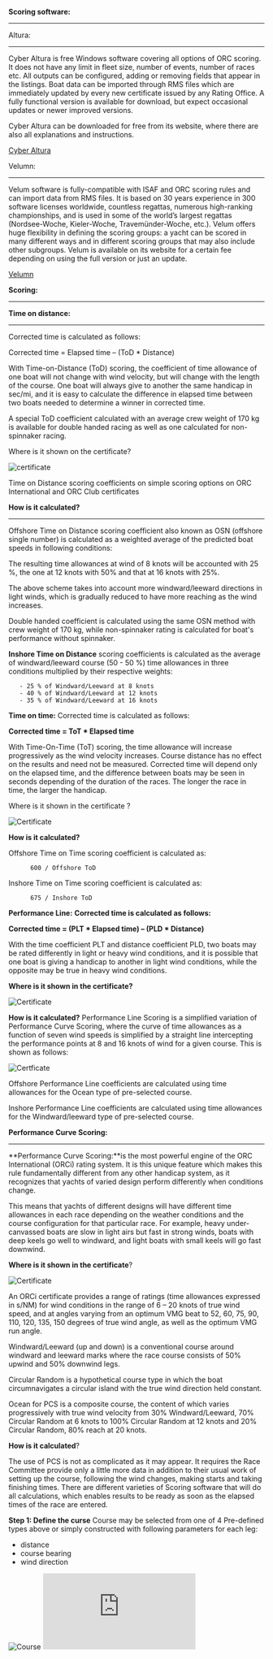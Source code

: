 **Scoring software:**
***

Altura:
***

Cyber Altura is free Windows software covering all options of ORC scoring. It does not have any limit in fleet size, number of events, number of races etc. 
All outputs can be configured, adding or removing fields that appear in the listings. Boat data can be imported through RMS files which are immediately updated by every new certificate issued by any Rating Office. A fully functional version is available for download, but expect occasional updates or newer improved versions.

Cyber Altura can be downloaded for free from its website, where there are also all explanations and instructions.

[Cyber Altura](http://www.cyberaltura.com/orc/inicio/inicio_en.php)

Velumn:
***
Velum software is fully-compatible with ISAF and ORC scoring rules and can import data from RMS files. It is based on 30 years experience in 300 software licenses worldwide, countless regattas, numerous high-ranking championships, and is used in some of the world’s largest regattas (Nordsee-Woche, Kieler-Woche, Travemünder-Woche, etc.). Velum offers huge flexibility in defining the scoring groups: a yacht can be scored in many different ways and in different scoring groups that may also include other subgroups. Velum is available on its website for a certain fee depending on using the full version or just an update.

[Velumn](http://www.velumng.com/index.html)

**Scoring:**
***
**Time on distance:**
***
Corrected time is calculated as follows:

Corrected time = Elapsed time – (ToD * Distance)

With Time-on-Distance (ToD) scoring, the coefficient of time allowance of one boat will not change with wind velocity, but will change with the length of the course. One boat will always give to another the same handicap in sec/mi, and it is easy to calculate the difference in elapsed time between two boats needed to determine a winner in corrected time.

A special ToD coefficient calculated with an average crew weight of 170 kg is available for double handed racing as well as one calculated for non-spinnaker racing.

Where is it shown on the certificate?
  	 
  		
![certificate](http://www.orc.org/images/certificates/2013/time%20on%20distance.png)
		
  	
Time on Distance scoring coefficients on simple scoring options on
ORC International and ORC Club certificates
	


**How is it calculated?**
***
Offshore Time on Distance scoring coefficient also known as OSN (offshore single number) is calculated as a weighted average of the predicted boat speeds in following conditions:

The resulting time allowances at wind of 8 knots will be accounted with 25 %, the one at 12 knots with 50% and that at 16 knots with 25%.

The above scheme takes into account more windward/leeward directions in light winds, which is gradually reduced to have more reaching as the wind increases. 

Double handed coefficient is calculated using the same OSN method with crew weight of 170 kg, while non-spinnaker rating is calculated for boat's performance without spinnaker.

 
**Inshore Time on Distance** scoring coefficients is calculated as the average of windward/leeward course (50 - 50 %) time allowances in three conditions multiplied by their respective weights: 
  
       - 25 % of Windward/Leeward at 8 knots 
       - 40 % of Windward/Leeward at 12 knots 
       - 35 % of Windward/Leeward at 16 knots 

**Time on time:**
Corrected time is calculated as follows:

**Corrected time = ToT * Elapsed time**

With Time-On-Time (ToT) scoring, the time allowance will increase progressively as the wind velocity increases. Course distance has no effect on the results and need not be measured. Corrected time will depend only on the elapsed time, and the difference between boats may be seen in seconds depending of the duration of the races. The longer the race in time, the larger the handicap.

Where is it shown in the certificate ?

![Certificate](http://www.orc.org/images/certificates/2013/time%20on%20time.png)

 **How is it calculated?**
 
    
  Offshore Time on Time scoring coefficient is calculated as: 
  
          600 / Offshore ToD 
    
  Inshore Time on Time scoring coefficient is calculated as: 
  
          675 / Inshore ToD 

**Performance Line:**
**Corrected time is calculated as follows:**

**Corrected time = (PLT * Elapsed time) – (PLD * Distance)**

With the time coefficient PLT and distance coefficient PLD, two boats may be rated differently in light or heavy wind conditions, and it is possible that one boat is giving a handicap to another in light wind conditions, while the opposite may be true in heavy wind conditions.
 
**Where is it shown in the certificate?**

![Certificate](http://www.orc.org/images/certificates/2013/performance%20line.png)

**How is it calculated?**
Performance Line Scoring is a simplified variation of Performance Curve Scoring, where the curve of time allowances as a function of seven wind speeds is simplified by a straight line intercepting the performance points at 8 and 16 knots of wind for a given course. This is shown as follows:

![Certficate](http://www.orc.org/images/certificates/2013/perfline.JPG)

Offshore Performance Line coefficients are calculated using time allowances for the Ocean type of pre-selected course. 
  
Inshore Performance Line coefficients are calculated using time allowances for the Windward/leeward type of pre-selected course. 


**Performance Curve Scoring:**
***
**Performance Curve Scoring:**is the most powerful engine of the ORC International (ORCi) rating system. It is this unique feature which makes this rule fundamentally different from any other handicap system, as it recognizes that yachts of varied design perform differently when conditions change. 

This means that yachts of different designs will have different time allowances in each race depending on the weather conditions and the course configuration for that particular race. For example, heavy under-canvassed boats are slow in light airs but fast in strong winds, boats with deep keels go well to windward, and light boats with small keels will go fast downwind.

**Where is it shown in the certificate**?

![Certificate](http://www.orc.org/images/certificates/2013/Performance%20Curve%20Scoring.png)

An ORCi certificate provides a range of ratings (time allowances expressed in s/NM) for wind conditions in the range of 6 – 20 knots of true wind speed, and at angles varying from an optimum VMG beat to 52, 60, 75, 90, 110, 120, 135, 150 degrees of true wind angle, as well as the optimum VMG run angle.
 
  
Windward/Leeward (up and down) is a conventional course around windward and leeward marks where the race course consists of 50% upwind and 50% downwind legs. 
  
Circular Random is a hypothetical course type in which the boat circumnavigates a circular island with the true wind direction held constant.   
  
Ocean for PCS is a composite course, the content of which varies progressively with true wind velocity from 30% Windward/Leeward, 70% Circular Random at 6 knots to 100% Circular Random at 12 knots and 20% Circular Random, 80% reach at 20 knots.  
 

**How is it calculated**?

The use of PCS is not as complicated as it may appear. It requires the Race Committee provide only a little more data in addition to their usual work of setting up the course, following the wind changes, making starts and taking finishing times. There are different varieties of Scoring software that will do all calculations, which enables results to be ready as soon as the elapsed times of the race are entered.


**Step 1: Define the curse**
 Course may be selected from one of 4 Pre-defined types above or simply constructed with following parameters for each leg: 

- distance 
- course bearing 
- wind direction  

![Course](http://www.orc.org/images/certificates/2013/course.JPG)          ![Scoring](http://www.orc.org/scoring/pcs.htm)











